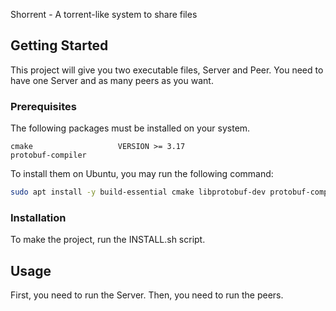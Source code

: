 Shorrent - A torrent-like system to share files

## Getting Started
This project will give you two executable files, Server and Peer.
You need to have one Server and as many peers as you want.

### Prerequisites
The following packages must be installed on your system.
```
cmake                   VERSION >= 3.17
protobuf-compiler
```
To install them on Ubuntu, you may run the following command:
```sh
sudo apt install -y build-essential cmake libprotobuf-dev protobuf-compiler
```

### Installation
To make the project, run the INSTALL.sh script.

## Usage
First, you need to run the Server. Then, you need to run the peers.